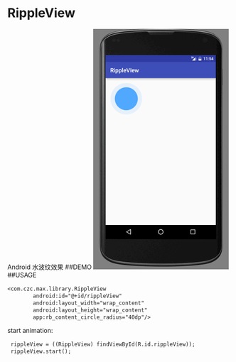 # RippleView
Android 水波纹效果
##DEMO
![RippleEffect GIF](./demo.gif)
##USAGE
``` 
<com.czc.max.library.RippleView
        android:id="@+id/rippleView"
        android:layout_width="wrap_content"
        android:layout_height="wrap_content"
        app:rb_content_circle_radius="40dp"/>
```
start animation:
```
 rippleView = ((RippleView) findViewById(R.id.rippleView));
 rippleView.start();
```


